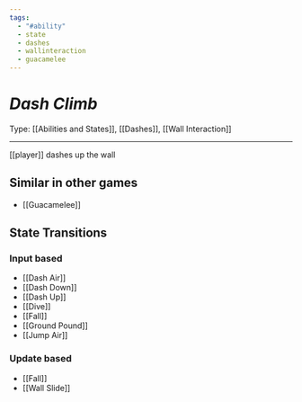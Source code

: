 ```yaml
---
tags:
  - "#ability"
  - state
  - dashes
  - wallinteraction
  - guacamelee
---
```

# _Dash Climb_

Type: [[Abilities and States]], [[Dashes]], [[Wall Interaction]]

----


[[player]] dashes up the wall


## Similar in other games

* [[Guacamelee]]



## State Transitions

### Input based

* [[Dash Air]]
* [[Dash Down]]
* [[Dash Up]]
* [[Dive]]
* [[Fall]]
* [[Ground Pound]]
* [[Jump Air]]

### Update based

* [[Fall]]
* [[Wall Slide]]
